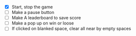 - [x] Start, stop the game
- [ ] Make a pause button
- [ ] Make A leaderboard to save score
- [ ] Make a pop up on win or loose
- [ ] If clicked on blanked space, clear all near by empty spaces
